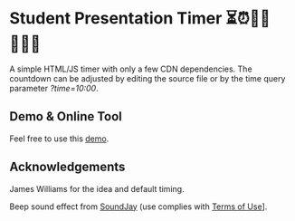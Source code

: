 # Student Presentation Timer ⏳⏰🏃‍♂️🏃🏻‍♀️

A simple HTML/JS timer with only a few CDN dependencies. The countdown can be adjusted by editing the source file or by the time query parameter *?time=10:00*.

## Demo & Online Tool

Feel free to use this [demo](https://steady-wisp-fe3562.netlify.app/timer.html?time=10:00).

## Acknowledgements

James Williams for the idea and default timing.

Beep sound effect from [SoundJay](https://www.soundjay.com/beep-sounds-1.html) (use complies with [Terms of Use](https://www.soundjay.com/tos.html)].
